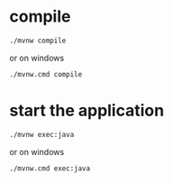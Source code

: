 # compile

```bash
./mvnw compile
```

or on windows


```bash
./mvnw.cmd compile
```

# start the application

```bash
./mvnw exec:java
```

or on windows


```bash
./mvnw.cmd exec:java
```
